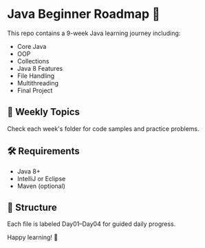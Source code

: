 # Java Beginner Roadmap 🚀

This repo contains a 9-week Java learning journey including:
- Core Java
- OOP
- Collections
- Java 8 Features
- File Handling
- Multithreading
- Final Project

## 📅 Weekly Topics
Check each week's folder for code samples and practice problems.

## 🛠️ Requirements
- Java 8+
- IntelliJ or Eclipse
- Maven (optional)

## 📌 Structure
Each file is labeled Day01–Day04 for guided daily progress.

Happy learning! 🎯
